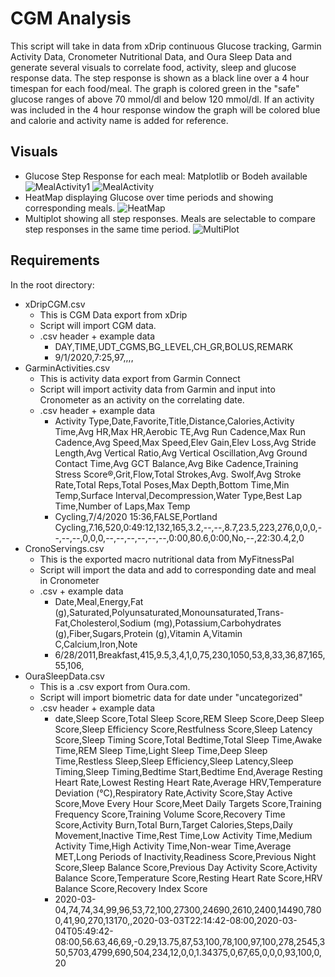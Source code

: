 # CGM Analysis
This script will take in data from xDrip continuous Glucose tracking, Garmin Activity Data, Cronometer Nutritional Data, and Oura Sleep Data and generate several visuals to correlate food, activity, sleep and glucose response data.  The step response is shown as a black line over a 4 hour timespan for each food/meal.  The graph is colored green in the "safe" glucose ranges of above 70 mmol/dl and below 120 mmol/dl.  If an activity was included in the 4 hour response window the graph will be colored blue and calorie and activity name is added for reference.

## Visuals
* Glucose Step Response for each meal: Matplotlib or Bodeh available
![MealActivity1](https://user-images.githubusercontent.com/50993714/164490776-af9265e1-7a5f-4228-abb5-edc90db9023a.png)
![MealActivity](https://user-images.githubusercontent.com/50993714/164490767-afaf389a-7940-4817-a44f-7c3a519b0a35.png)
* HeatMap displaying Glucose over time periods and showing corresponding meals.
![HeatMap](https://user-images.githubusercontent.com/50993714/164490759-2cf3598b-d313-46a8-a8d4-9bec9ad208d3.png)
* Multiplot showing all step responses.  Meals are selectable to compare step responses in the same time period.
![MultiPlot](https://user-images.githubusercontent.com/50993714/164490734-4ace16a2-a499-4338-9816-fac4c48e9da2.png)
## Requirements

In the root directory:

* xDripCGM.csv
  * This is CGM Data export from xDrip
  * Script will import CGM data.
  * .csv header + example data
    * DAY,TIME,UDT_CGMS,BG_LEVEL,CH_GR,BOLUS,REMARK
    * 9/1/2020,7:25,97,,,,
* GarminActivities.csv
  * This is activity data export from Garmin Connect
  * Script will import activity data from Garmin and input into Cronometer as an activity on the correlating date.
  * .csv header + example data
    * Activity Type,Date,Favorite,Title,Distance,Calories,Activity Time,Avg HR,Max HR,Aerobic TE,Avg Run Cadence,Max Run Cadence,Avg Speed,Max Speed,Elev Gain,Elev Loss,Avg Stride Length,Avg Vertical Ratio,Avg Vertical Oscillation,Avg Ground Contact Time,Avg GCT Balance,Avg Bike Cadence,Training Stress Score®,Grit,Flow,Total Strokes,Avg. Swolf,Avg Stroke Rate,Total Reps,Total Poses,Max Depth,Bottom Time,Min Temp,Surface Interval,Decompression,Water Type,Best Lap Time,Number of Laps,Max Temp
    * Cycling,7/4/2020 15:36,FALSE,Portland Cycling,7.16,520,0:49:12,132,165,3.2,--,--,8.7,23.5,223,276,0,0,0,--,--,--,0,0,0,--,--,--,--,--,--,0:00,80.6,0:00,No,--,22:30.4,2,0
* CronoServings.csv
  * This is the exported macro nutritional data from MyFitnessPal
  * Script will import the data and add to corresponding date and meal in Cronometer
  * .csv + example data
    * Date,Meal,Energy,Fat (g),Saturated,Polyunsaturated,Monounsaturated,Trans-Fat,Cholesterol,Sodium (mg),Potassium,Carbohydrates (g),Fiber,Sugars,Protein (g),Vitamin A,Vitamin C,Calcium,Iron,Note
    * 6/28/2011,Breakfast,415,9.5,3,4,1,0,75,230,1050,53,8,33,36,87,165,55,106,
* OuraSleepData.csv
  * This is a .csv export from Oura.com.
  * Script will import biometric data for date under "uncategorized"
  * .csv header + example data
    * date,Sleep Score,Total Sleep Score,REM Sleep Score,Deep Sleep Score,Sleep Efficiency Score,Restfulness Score,Sleep Latency Score,Sleep Timing Score,Total Bedtime,Total Sleep Time,Awake Time,REM Sleep Time,Light Sleep Time,Deep Sleep Time,Restless Sleep,Sleep Efficiency,Sleep Latency,Sleep Timing,Sleep Timing,Bedtime Start,Bedtime End,Average Resting Heart Rate,Lowest Resting Heart Rate,Average HRV,Temperature Deviation (°C),Respiratory Rate,Activity Score,Stay Active Score,Move Every Hour Score,Meet Daily Targets Score,Training Frequency Score,Training Volume Score,Recovery Time Score,Activity Burn,Total Burn,Target Calories,Steps,Daily Movement,Inactive Time,Rest Time,Low Activity Time,Medium Activity Time,High Activity Time,Non-wear Time,Average MET,Long Periods of Inactivity,Readiness Score,Previous Night Score,Sleep Balance Score,Previous Day Activity Score,Activity Balance Score,Temperature Score,Resting Heart Rate Score,HRV Balance Score,Recovery Index Score
    * 2020-03-04,74,74,34,99,96,53,72,100,27300,24690,2610,2400,14490,7800,41,90,270,13170,,2020-03-03T22:14:42-08:00,2020-03-04T05:49:42-08:00,56.63,46,69,-0.29,13.75,87,53,100,78,100,97,100,278,2545,350,5703,4799,690,504,234,12,0,0,1.34375,0,67,65,0,0,0,93,100,0,20

  
